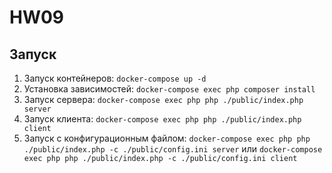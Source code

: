 # HW09

## Запуск
1. Запуск контейнеров: `docker-compose up -d`
1. Установка зависимостей: `docker-compose exec php composer install`
1. Запуск сервера: `docker-compose exec php php ./public/index.php server`
1. Запуск клиента: `docker-compose exec php php ./public/index.php client`
1. Запуск с конфигурационным файлом: `docker-compose exec php php ./public/index.php -c ./public/config.ini server` или `docker-compose exec php php ./public/index.php -c ./public/config.ini client` 
